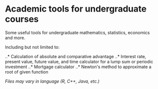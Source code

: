 # Academic tools for undergraduate courses

Some useful tools for undergraduate mathematics, statistics, economics and more.

Including but not limited to:

..* Calculation of absolute and comparative advantage
..* Interest rate, present value, future value, and time calculator for a lump sum or periodic investment 
..* Mortgage calculator
..* Newton's method to approximate a root of given function

*Files may vary in language (R, C++, Java, etc.)*
